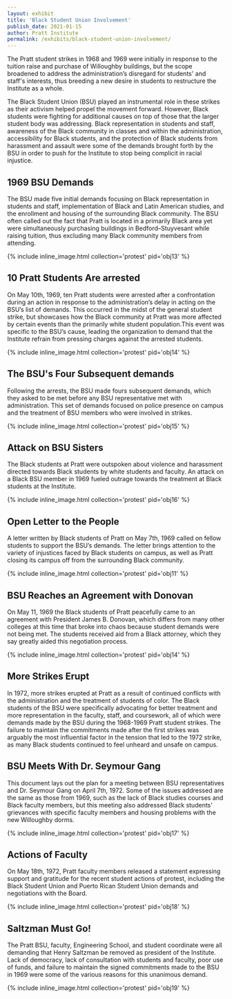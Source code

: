 ```yaml
---
layout: exhibit
title: 'Black Student Union Involvement'
publish_date: 2021-01-15
author: Pratt Institute
permalink: /exhibits/black-student-union-involvement/
---
```

The Pratt student strikes in 1968 and 1969 were initially in response to the tuition raise and purchase of Willoughby buildings, but the scope broadened to address the administration’s disregard for students' and staff's interests, thus breeding a new desire in students to restructure the Institute as a whole.

The Black Student Union (BSU) played an instrumental role in these strikes as their activism helped propel the movement forward. However, Black students were fighting for additional causes on top of those that the larger student body was addressing. Black representation in students and staff, awareness of the Black community in classes and within the administration, accessibility for Black students, and the protection of Black students from harassment and assault were some of the demands brought forth by the BSU in order to push for the Institute to stop being complicit in racial injustice.

## 1969 BSU Demands

The BSU made five initial demands focusing on Black representation in students and staff, implementation of Black and Latin American studies, and the enrollment and housing of the surrounding Black community. The BSU often called out the fact that Pratt is located in a primarily Black area yet were simultaneously purchasing buildings in Bedford–Stuyvesant while raising tuition, thus excluding many Black community members from attending.

{% include inline_image.html collection='protest' pid='obj13' %}

## 10 Pratt Students Are arrested

On May 10th, 1969, ten Pratt students were arrested after a confrontation during an action in response to the administration’s delay in acting on the BSU’s list of demands. This occurred in the midst of the general student strike, but showcases how the Black community at Pratt was more affected by certain events than the primarily white student population.This event was specific to the BSU’s cause, leading the organization to demand that the Institute refrain from pressing charges against the arrested students.

{% include inline_image.html collection='protest' pid='obj14' %}

## The BSU's Four Subsequent demands

Following the arrests, the BSU made fours subsequent demands, which they asked to be met before any BSU representative met with administration. This set of demands focused on police presence on campus and the treatment of BSU members who were involved in strikes.

{% include inline_image.html collection='protest' pid='obj15' %}

## Attack on BSU Sisters

The Black students at Pratt were outspoken about violence and harassment directed towards Black students by white students and faculty. An attack on a Black BSU member in 1969 fueled outrage towards the treatment at Black students at the Institute.

{% include inline_image.html collection='protest' pid='obj16' %}

## Open Letter to the People

A letter written by Black students of Pratt on May 7th, 1969 called on fellow students to support the BSU’s demands. The letter brings attention to the variety of injustices faced by Black students on campus, as well as Pratt closing its campus off from the surrounding Black community.

{% include inline_image.html collection='protest' pid='obj11' %}

## BSU Reaches an Agreement with Donovan

On May 11, 1969 the Black students of Pratt peacefully came to an agreement with President James B. Donovan, which differs from many other colleges at this time that broke into chaos because student demands were not being met. The students received aid from a Black attorney, which they say greatly aided this negotiation process.

{% include inline_image.html collection='protest' pid='obj14' %}

## More Strikes Erupt

In 1972, more strikes erupted at Pratt as a result of continued conflicts with the administration and the treatment of students of color. The Black students of the BSU were specifically advocating for better treatment and more representation in the faculty, staff, and coursework, all of which were demands made by the BSU during the 1968-1969 Pratt student strikes. The failure to maintain the commitments made after the first strikes was arguably the most influential factor in the tension that led to the 1972 strike, as many Black students continued to feel unheard and unsafe on campus.

## BSU Meets With Dr. Seymour Gang

This document lays out the plan for a meeting between BSU representatives and Dr. Seymour Gang on April 7th, 1972. Some of the issues addressed are the same as those from 1969, such as the lack of Black studies courses and Black faculty members, but this meeting also addressed Black students' grievances with specific faculty members and housing problems with the new Willoughby dorms.

{% include inline_image.html collection='protest' pid='obj17' %}

## Actions of Faculty

On May 18th, 1972, Pratt faculty members released a statement expressing support and gratitude for the recent student actions of protest, including the Black Student Union and Puerto Rican Student Union demands and negotiations with the Board.

{% include inline_image.html collection='protest' pid='obj18' %}

## Saltzman Must Go!

The Pratt BSU, faculty, Engineering School, and student coordinate were all demanding that Henry Saltzman be removed as president of the Institute. Lack of democracy, lack of consultation with students and faculty, poor use of funds, and failure to maintain the signed commitments made to the BSU in 1969 were some of the various reasons for this unanimous demand.

{% include inline_image.html collection='protest' pid='obj19' %}
